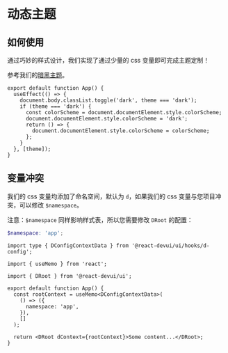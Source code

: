 # 动态主题

## 如何使用

通过巧妙的样式设计，我们实现了通过少量的 css 变量即可完成主题定制！

参考我们的[暗黑主题](https://github.com/DevCloudFE/react-devui/blob/main/packages/ui/src/styles/theme-dark.scss)。

```tsx
export default function App() {
  useEffect(() => {
    document.body.classList.toggle('dark', theme === 'dark');
    if (theme === 'dark') {
      const colorScheme = document.documentElement.style.colorScheme;
      document.documentElement.style.colorScheme = 'dark';
      return () => {
        document.documentElement.style.colorScheme = colorScheme;
      };
    }
  }, [theme]);
}
```

## 变量冲突

我们的 css 变量均添加了命名空间，默认为 `d`，如果我们的 css 变量与您项目冲突，可以修改 `$namespace`。

注意：`$namespace` 同样影响样式表，所以您需要修改 `DRoot` 的配置：

```scss
$namespace: 'app';
```

```tsx
import type { DConfigContextData } from '@react-devui/ui/hooks/d-config';

import { useMemo } from 'react';

import { DRoot } from '@react-devui/ui';

export default function App() {
  const rootContext = useMemo<DConfigContextData>(
    () => ({
      namespace: 'app',
    }),
    []
  );

  return <DRoot dContext={rootContext}>Some content...</DRoot>;
}
```
